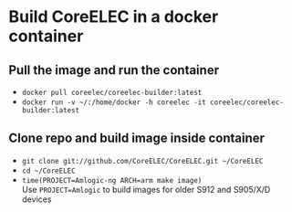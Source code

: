 # Build CoreELEC in a docker container

## Pull the image and run the container

* `docker pull coreelec/coreelec-builder:latest`
* `docker run -v ~/:/home/docker -h coreelec -it coreelec/coreelec-builder:latest`

## Clone repo and build image inside container

* `git clone git://github.com/CoreELEC/CoreELEC.git ~/CoreELEC`
* `cd ~/CoreELEC`
* `time(PROJECT=Amlogic-ng ARCH=arm make image)`  
Use `PROJECT=Amlogic` to build images for older S912 and S905/X/D devices
